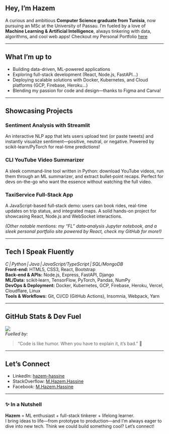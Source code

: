 ## Hey, I’m **Hazem**  
A curious and ambitious **Computer Science graduate from Tunisia**, now pursuing an MSc at the University of Passau. I’m fueled by a love of **Machine Learning & Artificial Intelligence**, always tinkering with data, algorithms, and cool web apps!
Checkout my Personal Portfolio [here](https://hazemhassine.github.io/Portfolio/)

---

##  What I’m up to  
- Building data-driven, ML-powered applications  
- Exploring full-stack development (React, Node.js, FastAPI…)  
- Deploying scalable solutions with Docker, Kubernetes, and Cloud platforms (GCP, Firebase, Heroku…)  
- Blending my passion for code and design—thanks to Figma and Canva!

---

## Showcasing Projects

### **Sentiment Analysis with Streamlit**  
An interactive NLP app that lets users upload text (or paste tweets) and instantly visualize sentiment—positive, neutral, or negative. Powered by scikit-learn/PyTorch for real-time predictions!

### **CLI YouTube Video Summarizer**  
A sleek command-line tool written in Python: download YouTube videos, run them through an ML summarizer, and extract bullet‑point recaps. Perfect for devs on-the-go who want the essence without watching the full video.

### **TaxiService Full‑Stack App**  
A JavaScript-based full‑stack demo: users can book rides, real-time updates on trip status, and integrated maps. A solid hands-on project for showcasing React, Node.js and WebSocket interactions.

*(Other notable mentions: my “FL” data‑analysis Jupyter notebook, and a sleek personal portfolio site powered by React, check my GitHub for more!)*

---

## Tech I Speak Fluently  
*C | Python | Java | JavaScript/TypeScript | SQL/MongoDB*  
**Front‑end:** HTML5, CSS3, React, Bootstrap  
**Back‑end & APIs:** Node.js, Express, FastAPI, Django  
**ML/Data:** scikit‑learn, TensorFlow, PyTorch, Pandas, NumPy  
**DevOps & Deployment:** Docker, Kubernetes, GCP, Firebase, Heroku, Vercel, Cloudflare, Linux  
**Tools & Workflows:** Git, CI/CD (GitHub Actions), Insomnia, Webpack, Yarn

---

## GitHub Stats & Dev Fuel  
![](https://github-readme-streak-stats.herokuapp.com/?user=HazemHassine&theme=dark&hide_border=false)  
*Fuelled by:*

> “Code is like humor. When you have to explain it, it’s bad.” 💭

---

## Let’s Connect  
- LinkedIn: [hazem-hassine](https://linkedin.com/in/hazem-hassine)  
- StackOverflow: [M.Hazem.Hassine](https://stackoverflow.com/users/14524308)  
- Facebook: [M.Hazem.Hassine](https://facebook.com/M.Hazem.Hassine)

---

### ✨ In a Nutshell
**Hazem** = ML enthusiast + full-stack tinkerer + lifelong learner.  
I bring ideas to life—from prototype to production—and I’m always eager to dive into new tech. Think we could build something cool? Let’s connect!
